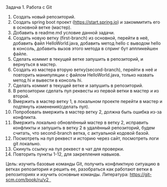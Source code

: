 Задача 1. Работа с Git
1. Создать новый репозиторий.
2. Создать spring boot проект (https://start.spring.io) и закоммитить его в основной ветке (мастер).
3. Добавить в readme.md условие данной задачи.
4. Создать новую ветку (first-branch) из основной, перейти в неё, добавить файл HelloWorld.java, добавить метод hello с выводом hello в консоль, добавить вызов этого метода в спринг бут аппликейшен файле. 
5. Сделать коммит в текущей ветке запушить в репозиторий, и вернуться в мастер. 
6. Создать из мастера вторую ветку(second-branch), перейти в неё и повторить манипуляции с файлом HelloWorld.java, только назвать метод hi и вывести в консоль hi. 
7. Сделать коммит в текущей ветке и запушить в репозиторий.  
8. В репозитории сделать пул реквесты из первой ветки в мастер и из второй.
9. Вмержить в мастер ветку 1, в локальном проекте перейти в мастер и подтянуть изменения(сделать пул).  
10. Попробовать вмержить в мастер ветку 2, должна быть ошибка из-за конфликта.
11. Вмержить локально обновлённый мастер в ветку 2, исправить конфликты и запушить в ветку 2 в удалённый репозиторий, будем считать, что second-branch ветка, с актуальной кодовой базой.
12. Посмотреть на пул реквест и историю через сайт, посмотреть логи git локально.
13. Скинуть ссылку на пул реквест в чат для проверки.
14. Повторить пункты 1-12, для закрепления навыков.  

Цель: изучить базовые команды Git, получить конфликтную ситуацию в ветках репозитория и решить ее, разобраться как работают ветки в репозиториях и изучить основные команды.
Литература: https://git-scm.com/book/ru/v2  
